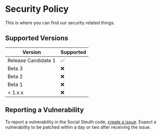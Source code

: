 # Security Policy
This is where you can find our security related things.

## Supported Versions

| Version | Supported          |
| ------- | ------------------ |
| Release Candidate 1   | :white_check_mark: |
| Beta 3   | :x: |
| Beta 2   | :x:                |
| Beta 1   | :x: |
| < 1.x.x   | :x:                |

## Reporting a Vulnerability

To report a vulnerability in the Social Sleuth code, [create a issue](https://github.com/OfficialB/sleuth/issues). Expect a vulnerability to be patched within a day or two after receiving the issue.
